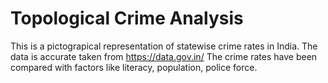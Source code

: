 # Topological Crime Analysis
This is a pictograpical representation of statewise crime rates in India. The data is accurate taken from https://data.gov.in/
The crime rates have been compared with factors like literacy, population, police force.
